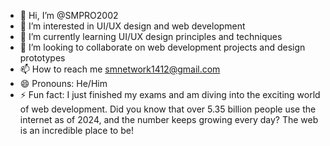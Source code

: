 - 👋 Hi, I’m @SMPRO2002
- 👀 I’m interested in UI/UX design and web development
- 🌱 I’m currently learning UI/UX design principles and techniques
- 💞️ I’m looking to collaborate on web development projects and design prototypes
- 📫 How to reach me smnetwork1412@gmail.com
- 😄 Pronouns: He/Him
- ⚡ Fun fact: I just finished my exams and am diving into the exciting world of web development. Did you know that over 5.35 billion people use the internet as of 2024, and the number keeps growing every day? The web is an incredible place to be!

<!---
SMPRO2002/SMPRO2002 is a ✨ special ✨ repository because its `README.md` (this file) appears on your GitHub profile.
You can click the Preview link to take a look at your changes.
--->
